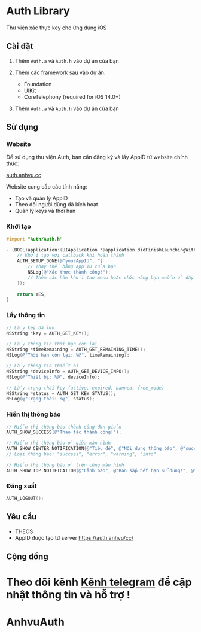 
# Auth Library

Thư viện xác thực key cho ứng dụng iOS

## Cài đặt

1. Thêm `Auth.a` và `Auth.h` vào dự án của bạn
2. Thêm các framework sau vào dự án:
   - Foundation
   - UIKit
   - CoreTelephony (required for iOS 14.0+)

3. Thêm `Auth.a` và `Auth.h` vào dự án của bạn

## Sử dụng
### Website

Để sử dụng thư viện Auth, bạn cần đăng ký và lấy AppID từ website chính thức:

[auth.anhvu.cc](https://auth.anhvu.cc)

Website cung cấp các tính năng:
- Tạo và quản lý AppID
- Theo dõi người dùng đã kích hoạt
- Quản lý keys và thời hạn
### Khởi tạo

```objective-c
#import "Auth/Auth.h"

- (BOOL)application:(UIApplication *)application didFinishLaunchingWithOptions:(NSDictionary *)launchOptions {
    // Khởi tạo với callback khi hoàn thành
    AUTH_SETUP_DONE(@"yourAppId", ^{ 
        // Thay thế bằng app ID của bạn
        NSLog(@"Xác thực thành công!");
        // Thêm các hàm khởi tạo menu hoặc chức năng bạn muốn ở đây
    });
    
    return YES;
}
```

### Lấy thông tin

```objective-c
// Lấy key đã lưu
NSString *key = AUTH_GET_KEY();

// Lấy thông tin thời hạn còn lại
NSString *timeRemaining = AUTH_GET_REMAINING_TIME();
NSLog(@"Thời hạn còn lại: %@", timeRemaining);

// Lấy thông tin thiết bị
NSString *deviceInfo = AUTH_GET_DEVICE_INFO();
NSLog(@"Thiết bị: %@", deviceInfo);

// Lấy trạng thái key (active, expired, banned, free_mode)
NSString *status = AUTH_GET_KEY_STATUS();
NSLog(@"Trạng thái: %@", status);
```

### Hiển thị thông báo

```objective-c
// Hiển thị thông báo thành công đơn giản
AUTH_SHOW_SUCCESS(@"Thao tác thành công!");

// Hiển thị thông báo ở giữa màn hình
AUTH_SHOW_CENTER_NOTIFICATION(@"Tiêu đề", @"Nội dung thông báo", @"success");
// Loại thông báo: "success", "error", "warning", "info"

// Hiển thị thông báo ở trên cùng màn hình
AUTH_SHOW_TOP_NOTIFICATION(@"Cảnh báo", @"Bạn sắp hết hạn sử dụng!", @"warning");
```

### Đăng xuất

```objective-c
AUTH_LOGOUT();
```

## Yêu cầu

- THEOS
- AppID được tạo từ server https://auth.anhvu/cc/

## Cộng đồng

Theo dõi kênh [Kênh telegram](https://t.me/anhvuauth) để cập nhật thông tin và hỗ trợ !
=======
# AnhvuAuth
